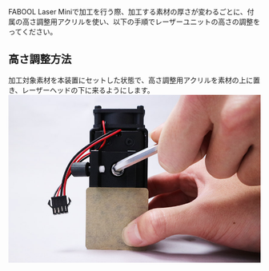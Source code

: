 FABOOL Laser Miniで加工を行う際、加工する素材の厚さが変わるごとに、付属の高さ調整用アクリルを使い、以下の手順でレーザーユニットの高さの調整をってください。

## 高さ調整方法
加工対象素材を本装置にセットした状態で、高さ調整用アクリルを素材の上に置き、レーザーヘッドの下に来るようにします。
<img src="./images/09/mini-300mm_09_01.jpg">

